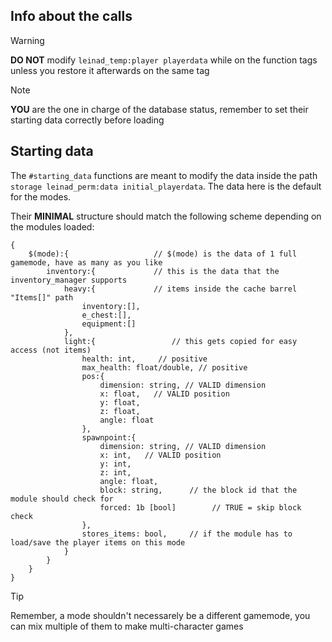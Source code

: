 ## Info about the calls

> [!WARNING]
> **DO NOT** modify `leinad_temp:player playerdata` 
> while on the function tags unless you restore it afterwards on the same tag

> [!NOTE]
> **YOU** are the one in charge of the database status,
> remember to set their starting data correctly before loading

##  Starting data
The `#starting_data` functions are meant to modify the data inside the path `storage leinad_perm:data initial_playerdata`. The data here is the default for the modes.

Their **MINIMAL** structure should match the following scheme depending on the modules loaded:
```
{
    $(mode):{                   // $(mode) is the data of 1 full gamemode, have as many as you like
        inventory:{             // this is the data that the inventory_manager supports 
            heavy:{             // items inside the cache barrel "Items[]" path
                inventory:[],
                e_chest:[],
                equipment:[]
            },
            light:{                 // this gets copied for easy access (not items)
                health: int,     // positive
                max_health: float/double, // positive
                pos:{
                    dimension: string, // VALID dimension
                    x: float,   // VALID position
                    y: float,
                    z: float,
                    angle: float
                },
                spawnpoint:{
                    dimension: string, // VALID dimension
                    x: int,   // VALID position
                    y: int,
                    z: int,
                    angle: float,
                    block: string,      // the block id that the module should check for
                    forced: 1b [bool]        // TRUE = skip block check
                },
                stores_items: bool,     // if the module has to load/save the player items on this mode
            }
        }
    }
}
```

> [!TIP]
> Remember, a mode shouldn't necessarely be a different gamemode, you can mix multiple of them to make multi-character games